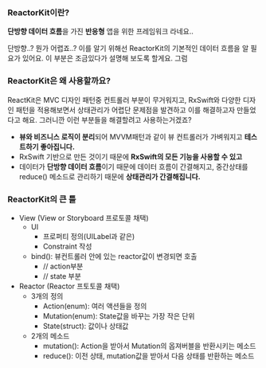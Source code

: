 ### ReactorKit이란?

**단방향 데이터 흐름**을 가진 **반응형** 앱을 위한 프레임워크 라네요..

단방향..? 뭔가 어렵죠..? 이를 알기 위해선 ReactorKit의 기본적인 데이터 흐름을 알 필요가 있어요. 이 부분은 조금있다가 설명해 보도록 할게요. 그럼

### ReactorKit은 왜 사용할까요?

ReactKit은 MVC 디자인 패턴중 컨트롤러 부분이 무거워지고, RxSwift와 다양한 디자인 패턴을 적용해보면서 상태관리가 어렵단 문제점을 발견하고 이를 해결하고자 만들었다고 해요. 그러니깐 이런 부분들을 해결할려고 사용하는거겠죠?

- **뷰와 비즈니스 로직이 분리**되어 MVVM패턴과 같이 뷰 컨트롤러가 가벼워지고 **테스트하기 좋아집니다.**
- RxSwift 기반으로 만든 것이기 때문에 **RxSwift의 모든 기능을 사용할 수 있고**
- 데이터가 **단방향 데이터 흐름**이기 때문에 데이터 흐름이 간결해지고, 중간상태를 reduce() 메소드로 관리하기 때문에 **상태관리가 간결해집니다.**

### ReactorKit의 큰 틀

- View (View or Storyboard 프로토콜 채택)
    - UI
        - 프로퍼티 정의(UILabel과 같은)
        - Constraint 작성
    - bind(): 뷰컨트롤러 안에 있는 reactor값이 변경되면 호출
        - // action부분
        - // state 부분
- Reactor (Reactor 프토토콜 채택)
    - 3개의 정의
        - Action(enum): 여러 액션들을 정의
        - Mutation(enum): State값을 바꾸는 가장 작은 단위
        - State(struct): 값이나 상태값
    - 2개의 메소드
        - mutation(): Action을 받아서 Mutation의 옵져버블을 반환시키는 메소드
        - reduce(): 이전 상태, mutation값을 받아서 다음 상태를 반환하는 메소드
